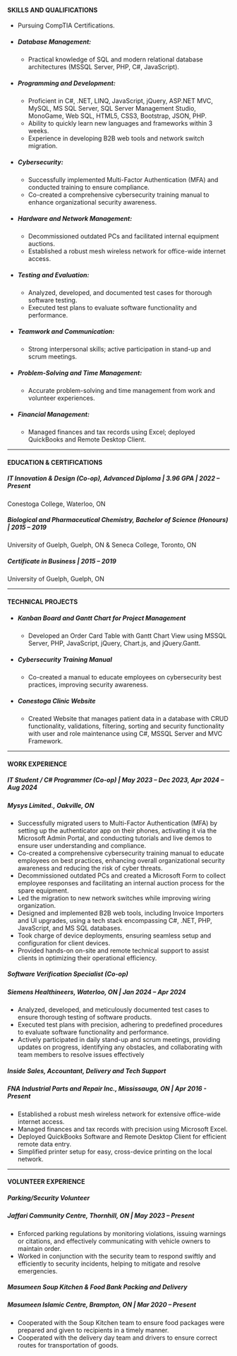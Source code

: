 #### SKILLS AND QUALIFICATIONS
-	Pursuing CompTIA Certifications.

- ##### Database Management:
  - Practical knowledge of SQL and modern relational database architectures (MSSQL Server, PHP, C#, JavaScript).
- ##### Programming and Development:
  - Proficient in C#, .NET, LINQ, JavaScript, jQuery, ASP.NET MVC, MySQL, MS SQL Server, SQL Server Management Studio, MonoGame, Web SQL, HTML5, CSS3, Bootstrap, JSON, PHP.
  - Ability to quickly learn new languages and frameworks within 3 weeks.
  - Experience in developing B2B web tools and network switch migration.
- ##### Cybersecurity:
  - Successfully implemented Multi-Factor Authentication (MFA) and conducted training to ensure compliance.
  - Co-created a comprehensive cybersecurity training manual to enhance organizational security awareness.
- ##### Hardware and Network Management:
  - Decommissioned outdated PCs and facilitated internal equipment auctions.
  - Established a robust mesh wireless network for office-wide internet access.
- ##### Testing and Evaluation:
  - Analyzed, developed, and documented test cases for thorough software testing.
  - Executed test plans to evaluate software functionality and performance.
- ##### Teamwork and Communication:
  - Strong interpersonal skills; active participation in stand-up and scrum meetings.  
- ##### Problem-Solving and Time Management:
  - Accurate problem-solving and time management from work and volunteer experiences.
- ##### Financial Management:
  - Managed finances and tax records using Excel; deployed QuickBooks and Remote Desktop Client.

---

#### EDUCATION & CERTIFICATIONS
##### IT Innovation & Design (Co-op), Advanced Diploma | 3.96 GPA | 2022 – Present
Conestoga College, Waterloo, ON

##### Biological and Pharmaceutical Chemistry, Bachelor of Science (Honours) | 2015 – 2019
University of Guelph, Guelph, ON & Seneca College, Toronto, ON

##### Certificate in Business | 2015 – 2019
University of Guelph, Guelph, ON

---

#### TECHNICAL PROJECTS
- ##### Kanban Board and Gantt Chart for Project Management
  - Developed an Order Card Table with Gantt Chart View using MSSQL Server, PHP, JavaScript, jQuery, Chart.js, and jQuery.Gantt.
- ##### Cybersecurity Training Manual
  - Co-created a manual to educate employees on cybersecurity best practices, improving security awareness.
- ##### Conestoga Clinic Website
  - Created Website that manages patient data in a database with CRUD functionality, validations, filtering, sorting and security functionality with user and role maintenance using C#, MSSQL Server and MVC Framework.

---

#### WORK EXPERIENCE
##### IT Student / C# Programmer (Co-op) | May 2023 – Dec 2023, Apr 2024 – Aug 2024                                                                                                                                           
##### Mysys Limited., Oakville, ON
- Successfully migrated users to Multi-Factor Authentication (MFA) by setting up the authenticator app on their phones, activating it via the Microsoft Admin Portal, and conducting tutorials and live demos to ensure user understanding and compliance.
-	Co-created a comprehensive cybersecurity training manual to educate employees on best practices, enhancing overall organizational security awareness and reducing the risk of cyber threats.
-	Decommissioned outdated PCs and created a Microsoft Form to collect employee responses and facilitating an internal auction process for the spare equipment.
-	Led the migration to new network switches while improving wiring organization.
-	Designed and implemented B2B web tools, including Invoice Importers and UI upgrades, using a tech stack encompassing C#, .NET, PHP, JavaScript, and MS SQL databases.
-	Took charge of device deployments, ensuring seamless setup and configuration for client devices.
- Provided hands-on on-site and remote technical support to assist clients in optimizing their operational efficiency.

##### Software Verification Specialist (Co-op)
##### Siemens Healthineers, Waterloo, ON | Jan 2024 – Apr 2024
-	Analyzed, developed, and meticulously documented test cases to ensure thorough testing of software products.
-	Executed test plans with precision, adhering to predefined procedures to evaluate software functionality and
performance.
-	Actively participated in daily stand-up and scrum meetings, providing updates on progress, identifying any obstacles,
and collaborating with team members to resolve issues effectively

##### Inside Sales, Accountant, Delivery and Tech Support
##### FNA Industrial Parts and Repair Inc., Mississauga, ON | Apr 2016 - Present
-	Established a robust mesh wireless network for extensive office-wide internet access.
-	Managed finances and tax records with precision using Microsoft Excel.
-	Deployed QuickBooks Software and Remote Desktop Client for efficient remote data entry.
-	Simplified printer setup for easy, cross-device printing on the local network.

---

#### VOLUNTEER EXPERIENCE
##### Parking/Security Volunteer
##### Jaffari Community Centre, Thornhill, ON | May 2023 – Present
- Enforced parking regulations by monitoring violations, issuing warnings or citations, and effectively communicating with vehicle owners to maintain order.
- Worked in conjunction with the security team to respond swiftly and efficiently to security incidents, helping to mitigate and resolve emergencies.

##### Masumeen Soup Kitchen & Food Bank Packing and Delivery
##### Masumeen Islamic Centre, Brampton, ON | Mar 2020 – Present
- Cooperated with the Soup Kitchen team to ensure food packages were prepared and given to recipients in a timely manner.
- Cooperated with the delivery day team and drivers to ensure correct routes for transportation of goods.
